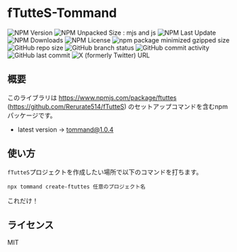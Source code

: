 # fTutteS-Tommand

![NPM Version](https://img.shields.io/npm/v/tommand)
![NPM Unpacked Size : mjs and js](https://img.shields.io/npm/unpacked-size/tommand)
![NPM Last Update](https://img.shields.io/npm/last-update/tommand)
![NPM Downloads](https://img.shields.io/npm/dw/tommand)
![NPM License](https://img.shields.io/npm/l/tommand)
![npm package minimized gzipped size](https://img.shields.io/bundlejs/size/tommand)
![GitHub repo size](https://img.shields.io/github/repo-size/rerurate514/fTutteS-Tommand)
![GitHub branch status](https://img.shields.io/github/checks-status/rerurate514/fTutteS-Tommand/develop)
![GitHub commit activity](https://img.shields.io/github/commit-activity/m/rerurate514/fTutteS-Tommand)
![GitHub last commit](https://img.shields.io/github/last-commit/rerurate514/fTutteS-Tommand)
![X (formerly Twitter) URL](https://img.shields.io/twitter/url?url=https%3A%2F%2Fx.com%2Frerurate)

## 概要
このライブラリは https://www.npmjs.com/package/ftuttes (https://github.com/Rerurate514/fTutteS) のセットアップコマンドを含むnpmパッケージです。
- latest version -> tommand@1.0.4

## 使い方
`fTutteS`プロジェクトを作成したい場所で以下のコマンドを打ちます。
```shell
npx tommand create-ftuttes 任意のプロジェクト名
```

これだけ！

## ライセンス
MIT
